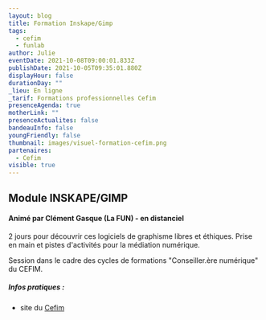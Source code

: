 ```yaml
---
layout: blog
title: Formation Inskape/Gimp
tags:
  - cefim
  - funlab
author: Julie
eventDate: 2021-10-08T09:00:01.833Z
publishDate: 2021-10-05T09:35:01.880Z
displayHour: false
durationDay: ""
_lieu: En ligne
_tarif: Formations professionnelles Cefim
presenceAgenda: true
motherLink: ""
presenceActualites: false
bandeauInfo: false
youngFriendly: false
thumbnail: images/visuel-formation-cefim.png
partenaires:
  - Cefim
visible: true
---
```

## Module INSKAPE/GIMP 
#### Animé par Clément Gasque (La FUN) - en distanciel

2 jours pour découvrir ces logiciels de graphisme libres et éthiques. 
Prise en main et pistes d'activités pour la médiation numérique.

Session dans le cadre des cycles de formations "Conseiller.ère numérique" du CEFIM.

##### Infos pratiques : 
* site du [Cefim](https://www.cefim.eu/)

